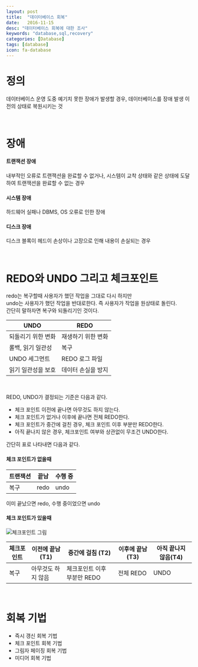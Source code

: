 ```yaml
---
layout: post
title:  "데이터베이스 회복"
date:   2016-11-15
desc: "데이터베이스 회복에 대한 조사"
keywords: "database,sql,recovery"
categories: [Database]
tags: [database]
icon: fa-database
---
```


# 정의
데이터베이스 운영 도중 예기치 못한 장애가 발생할 경우, 데이터베이스를 장애 발생 이전의 상태로 복원시키는 것

<br>    

# 장애

#### 트랜잭션 장애
내부적인 오류로 트랜잭션을 완료할 수 없거나, 시스템이 교착 상태와 같은 상태에 도달하여 트랜잭션을 완료할 수 없는 경우

#### 시스템 장애
하드웨어 실패나 DBMS, OS 오류로 인한 장애

#### 디스크 장애
디스크 블록이 헤드이 손상이나 고장으로 인해 내용이 손실되는 경우

<br>

# REDO와 UNDO 그리고 체크포인트

redo는 복구할때 사용자가 했던 작업을 그대로 다시 하지만   
undo는 사용자가 했던 작업을 반대로한다. 즉 사용자가 작업을 원상태로 돌린다.  
간단히 말하자면 복구와 되돌리기인 것이다.  

UNDO|REDO
----|----
되돌리기 위한 변화 | 재생하기 위한 변화
롤백, 읽기 일관성  | 복구
UNDO 세그먼트     | REDO 로그 파일
읽기 일관성을 보호 | 데이터 손실을 방지 

<br>

REDO, UNDO가 결정되는 기준은 다음과 같다.

* 체크 포인트 이전에 끝나면 아무것도 하지 않는다.
* 체크 포인트가 없거나 이후에 끝나면 전체 REDO한다.
* 체크 포인트가 중간에 걸친 경우, 체크 포인트 이후 부분만 REDO한다.
* 아직 끝나지 않은 경우, 체크포인트 여부와 상관없이 무조건 UNDO한다.

간단히 표로 나타내면 다음과 같다.

#### 체크 포인트가 없을때

트랜잭션|끝남|수행 중
--------|--------|--------
복구 | redo | undo

이미 끝났으면 redo, 수행 중이었으면 undo

#### 체크 포인트가 있을때
![체크포인트 그림](https://4.bp.blogspot.com/_o049WAyUHqI/S7GRZFNkcrI/AAAAAAAAAFM/ZeQ4-n42l4E/s1600/Picture13.gif)

체크포인트|이전에 끝남 (T1)|중간에 걸침 (T2)|이후에 끝남 (T3)|아직 끝나지 않음(T4)
---------|----------|----------|-----------|--------------
복구|아무것도 하지 않음|체크포인트 이후 부분만 REDO|전체 REDO|UNDO

<br>

# 회복 기법
* 즉시 갱신 회복 기법
* 체크 포인트 회복 기법
* 그림자 페이징 회복 기법
* 미디어 회복 기법